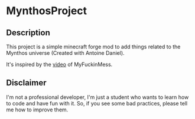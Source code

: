 # MynthosProject

## Description

This project is a simple minecraft forge mod to add things related to the Mynthos universe (Created with Antoine Daniel).

It's inspired by the [video](https://www.youtube.com/watch?v=4WP8ULTda3k) of MyFuckinMess.

## Disclaimer

I'm not a professional developer, I'm just a student who wants to learn how to code and have fun with it. So, if you see some bad practices, please tell me how to improve them.